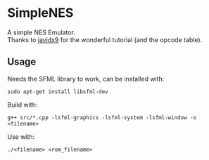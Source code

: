 # SimpleNES
A simple NES Emulator. <br>
Thanks to <a href="https://www.youtube.com/@javidx9">javidx9</a> for the wonderful tutorial (and the opcode table). <br>
## Usage
Needs the SFML library to work, can be installed with:
```
sudo apt-get install libsfml-dev
```
Build with:
```
g++ src/*.cpp -lsfml-graphics -lsfml-system -lsfml-window -o <filename>
```
Use with:
```
./<filename> <rom_filename>
```
